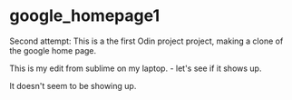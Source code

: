 # google_homepage1
Second attempt: This is a the first Odin project project, making a clone of the google home page.



This is my edit from sublime on my laptop. - let's see if it shows up.

It doesn't seem to be showing up.


